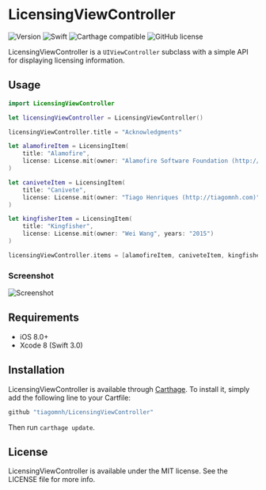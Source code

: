 # LicensingViewController

![Version](https://img.shields.io/github/tag/tiagomnh/LicensingViewController.svg)
![Swift](https://img.shields.io/badge/Swift-3.0-orange.svg)
![Carthage compatible](https://img.shields.io/badge/Carthage-compatible-4BC51D.svg?style=flat)
![GitHub license](https://img.shields.io/badge/license-MIT-lightgrey.svg)

LicensingViewController is a `UIViewController` subclass with a simple API for displaying licensing information.

## Usage

```swift
import LicensingViewController

let licensingViewController = LicensingViewController()

licensingViewController.title = "Acknowledgments"

let alamofireItem = LicensingItem(
    title: "Alamofire",
    license: License.mit(owner: "Alamofire Software Foundation (http://alamofire.org/)", years: "2014")
)

let caniveteItem = LicensingItem(
    title: "Canivete",
    license: License.mit(owner: "Tiago Henriques (http://tiagomnh.com)", years: "2015")
)

let kingfisherItem = LicensingItem(
    title: "Kingfisher",
    license: License.mit(owner: "Wei Wang", years: "2015")
)

licensingViewController.items = [alamofireItem, caniveteItem, kingfisherItem]
```

### Screenshot

![Screenshot](https://raw.githubusercontent.com/tiagomnh/LicensingViewController/master/Screenshots/Screenshot1.png?token=ABA_gA2OP8REPotmSu05yO604Sb8G-Ljks5VsBOgwA%3D%3D)

## Requirements

- iOS 8.0+
- Xcode 8 (Swift 3.0)

## Installation

LicensingViewController is available through [Carthage](https://github.com/Carthage/Carthage). To install
it, simply add the following line to your Cartfile:

```ruby
github "tiagomnh/LicensingViewController"
```

Then run `carthage update`.


## License

LicensingViewController is available under the MIT license. See the LICENSE file for more info.
